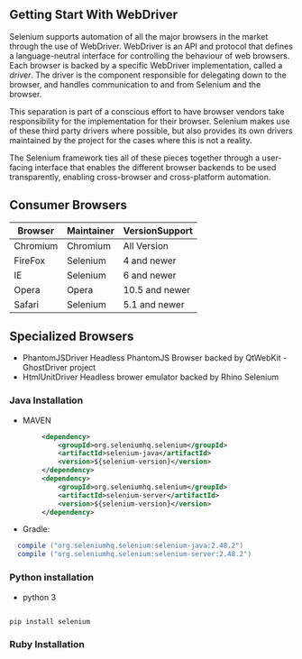 ## Getting Start With WebDriver

Selenium supports automation of all the major browsers in the market through the use of WebDriver. 
WebDriver is an API and protocol that defines a language-neutral interface for controlling 
the behaviour of web browsers. Each browser is backed by a specific WebDriver implementation, 
called a *driver*. The driver is the component responsible for delegating down to the browser, 
and handles communication to and from Selenium and the browser.

This separation is part of a conscious effort to have browser vendors take responsibility 
for the implementation for their browser. Selenium makes use of these third party drivers 
where possible, but also provides its own drivers maintained by the project for the cases 
where this is not a reality.

The Selenium framework ties all of these pieces together through a user-facing interface 
that enables the different browser backends to be used transparently, 
enabling cross-browser and cross-platform automation.

## Consumer Browsers

|Browser|Maintainer|VersionSupport|
|-----  |-----     |--------      |
|Chromium|Chromium |All Version   |
|FireFox|Selenium|4 and newer     |
|IE|Selenium|6 and newer|
|Opera|Opera|10.5 and newer|
|Safari|Selenium|5.1 and newer|

## Specialized Browsers
- PhantomJSDriver  Headless PhantomJS Browser backed by QtWebKit - GhostDriver project
- HtmlUnitDriver Headless brower emulator backed by Rhino Selenium 

### Java Installation

- MAVEN

```xml
        <dependency>
            <groupId>org.seleniumhq.selenium</groupId>
            <artifactId>selenium-java</artifactId>
            <version>${selenium-version}</version>
        </dependency>
        <dependency>
            <groupId>org.seleniumhq.selenium</groupId>
            <artifactId>selenium-server</artifactId>
            <version>${selenium-version}</version>
        </dependency>
```

- Gradle:

```java
  compile ("org.seleniumhq.selenium:selenium-java:2.48.2")
  compile ("org.seleniumhq.selenium:selenium-server:2.48.2")
```

### Python installation

- python 3

```sh

pip install selenium
```

### Ruby Installation

  